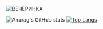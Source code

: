 ![ВЕЧЕРИНКА](https://user-images.githubusercontent.com/45296707/125170613-6e8e8c80-e1b8-11eb-81bb-321d9c4c7a50.png)



<!-- ### Hello! 👋 
#### My name is Irina and I'm a beginner frontend-developer.  -->

![Anurag's GitHub stats](https://github-readme-stats.vercel.app/api?username=ramitsan&count_private=true&hide=stars,issues&theme=shades-of-purple&show_icons=true)
[![Top Langs](https://github-readme-stats.vercel.app/api/top-langs/?username=ramitsan&theme=shades-of-purple&layout=compact&langs_count=8)](https://github.com/anuraghazra/github-readme-stats)
<!--
**Ramitsan/Ramitsan** is a ✨ _special_ ✨ repository because its `README.md` (this file) appears on your GitHub profile.
-->
